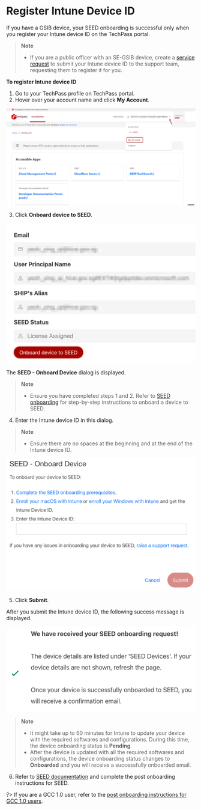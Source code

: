 # Register Intune Device ID

If you have a GSIB device, your SEED onboarding is successful only when you register your Intune device ID on the TechPass portal.

> **Note**
>- If you are a public officer with an SE-GSIB device, create a [service request](https://go.gov.sg/techpass-sr) to submit your Intune device ID to the support team, requesting them to register it for you.

**To register Intune device ID**

1. Go to your TechPass profile on TechPass portal.
2. Hover over your account name and click **My Account**.

<kbd>![view-account](assets/images/onboarding/po-non-se/view-account-or-profile.png)</kbd>

3. Click **Onboard device to SEED**.

<kbd>![onboard-device-to-seed](assets/images/seed/licence-assigned-onboard-device.png)</kbd>

The **SEED - Onboard Device** dialog is displayed.

> **Note**
>- Ensure you have completed steps 1 and 2. Refer to [SEED onboarding](https://docs.developer.tech.gov.sg/docs/security-suite-for-engineering-endpoint-devices/#/onboard-device/onboard-device-to-seed) for step-by-step instructions to onboard a device to SEED.


4. Enter the Intune device ID in this dialog.

> **Note**
>- Ensure there are no spaces at the beginning and at the end of the Intune device ID.

<kbd>![instructions-to-onboard-device-to-seed](assets/images/seed/onboard-device.png)</kbd>

5. Click **Submit**.

After you submit the Intune device ID, the following success message is displayed.

<kbd>![onboard-device-success](assets/images/seed/onboard-device-success.png)</kbd>

 >**Note**<br>
 >- It might take up to 60 minutes for Intune to update your device with the required softwares and configurations. During this time, the device onboarding status is **Pending**.
 >- After the device is updated with all the required softwares and configurations, the device onboarding status changes to **Onboarded** and you will receive a successfully onboarded email.

6. Refer to [SEED documentation](https://docs.developer.tech.gov.sg/docs/security-suite-for-engineering-endpoint-devices/post-onboarding-instructions/post-onboarding-steps-and-verification) and complete the post onboarding instructions for SEED.

?> If you are a GCC 1.0 user, refer to the [post onboarding instructions for GCC 1.0 users](https://docs.developer.tech.gov.sg/docs/security-suite-for-engineering-endpoint-devices/#/post-onboarding-instructions/gcc-1.0-users).
